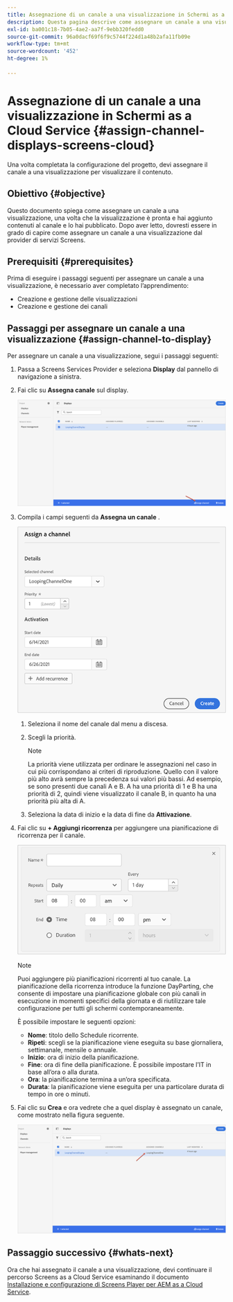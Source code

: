 ```yaml
---
title: Assegnazione di un canale a una visualizzazione in Schermi as a Cloud Service
description: Questa pagina descrive come assegnare un canale a una visualizzazione in Screens as a Cloud Service.
exl-id: ba001c18-7b05-4ae2-aa7f-9ebb320fedd0
source-git-commit: 96a0dacf69f6f9c5744f224d1a48b2afa11fb09e
workflow-type: tm+mt
source-wordcount: '452'
ht-degree: 1%

---
```


# Assegnazione di un canale a una visualizzazione in Schermi as a Cloud Service {#assign-channel-displays-screens-cloud}

Una volta completata la configurazione del progetto, devi assegnare il canale a una visualizzazione per visualizzare il contenuto.

## Obiettivo {#objective}

Questo documento spiega come assegnare un canale a una visualizzazione, una volta che la visualizzazione è pronta e hai aggiunto contenuti al canale e lo hai pubblicato. Dopo aver letto, dovresti essere in grado di capire come assegnare un canale a una visualizzazione dal provider di servizi Screens.

## Prerequisiti {#prerequisites}

Prima di eseguire i passaggi seguenti per assegnare un canale a una visualizzazione, è necessario aver completato l’apprendimento:

* Creazione e gestione delle visualizzazioni
* Creazione e gestione dei canali

## Passaggi per assegnare un canale a una visualizzazione {#assign-channel-to-display}

Per assegnare un canale a una visualizzazione, segui i passaggi seguenti:

1. Passa a Screens Services Provider e seleziona **Display** dal pannello di navigazione a sinistra.

1. Fai clic su **Assegna canale** sul display.

   ![immagine](/help/screens-cloud/assets/display/assignchannel-1.png)

1. Compila i campi seguenti da **Assegna un canale** .

   ![immagine](/help/screens-cloud/assets/display/assignchannel-2.png)

   1. Seleziona il nome del canale dal menu a discesa.
   1. Scegli la priorità.

      >[!NOTE]
      >La priorità viene utilizzata per ordinare le assegnazioni nel caso in cui più corrispondano ai criteri di riproduzione. Quello con il valore più alto avrà sempre la precedenza sui valori più bassi. Ad esempio, se sono presenti due canali A e B. A ha una priorità di 1 e B ha una priorità di 2, quindi viene visualizzato il canale B, in quanto ha una priorità più alta di A.
   1. Seleziona la data di inizio e la data di fine da **Attivazione**.

1. Fai clic su **+ Aggiungi ricorrenza** per aggiungere una pianificazione di ricorrenza per il canale.

   ![immagine](/help/screens-cloud/assets/create-content/recurrence-1.png)

   >[!NOTE]
   >Puoi aggiungere più pianificazioni ricorrenti al tuo canale. La pianificazione della ricorrenza introduce la funzione DayParting, che consente di impostare una pianificazione globale con più canali in esecuzione in momenti specifici della giornata e di riutilizzare tale configurazione per tutti gli schermi contemporaneamente.

   È possibile impostare le seguenti opzioni:

   * **Nome**: titolo dello Schedule ricorrente.
   * **Ripeti**: scegli se la pianificazione viene eseguita su base giornaliera, settimanale, mensile o annuale.
   * **Inizio**: ora di inizio della pianificazione.
   * **Fine**: ora di fine della pianificazione. È possibile impostare l’IT in base all’ora o alla durata.
   * **Ora**: la pianificazione termina a un’ora specificata.
   * **Durata**: la pianificazione viene eseguita per una particolare durata di tempo in ore o minuti.

1. Fai clic su **Crea** e ora vedrete che a quel display è assegnato un canale, come mostrato nella figura seguente.

   ![immagine](/help/screens-cloud/assets/display/assignchannel-3.png)


## Passaggio successivo {#whats-next}

Ora che hai assegnato il canale a una visualizzazione, devi continuare il percorso Screens as a Cloud Service esaminando il documento [Installazione e configurazione di Screens Player per AEM as a Cloud Service](/help/screens-cloud/managing-players-registration/installing-screens-cloud-player.md).
